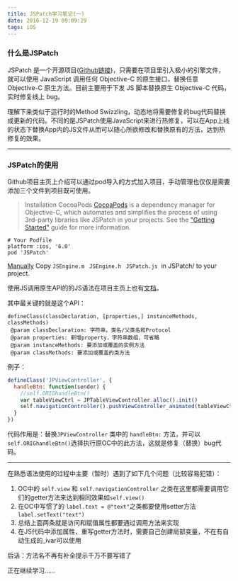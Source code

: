 ```yaml
---
title: JSPatch学习笔记(一)
date: 2016-12-19 09:09:29
tags: iOS
---
```



### 什么是JSPatch
JSPatch 是一个开源项目([Github链接](https://github.com/bang590/JSPatch))，只需要在项目里引入极小的引擎文件，就可以使用 JavaScript 调用任何 Objective-C 的原生接口，替换任意 Objective-C 原生方法。目前主要用于下发 JS 脚本替换原生 Objective-C 代码，实时修复线上 bug。

理解下来类似于运行时的Method Swizzling，动态地将需要修复的bug代码替换成更新的代码。不同的是JSPatch使用JavaScript来进行热修复，可以在App上线的状态下替换App内的JS文件从而可以随心所欲修改和替换原有的方法，达到热修复的效果。

----
### JSPatch的使用
Github项目主页上介绍可以通过pod导入的方式加入项目，手动管理也仅仅是需要添加三个文件到项目既可使用。


>Installation
CocoaPods
[CocoaPods](http://cocoapods.org/) is a dependency manager for Objective-C, which automates and simplifies the process of using 3rd-party libraries like JSPatch in your projects. See the ["Getting Started"](https://guides.cocoapods.org/using/getting-started.html) guide for more information.

```
# Your Podfile
platform :ios, '6.0'
pod 'JSPatch'
```

[Manually](https://github.com/bang590/JSPatch#manually)
Copy `JSEngine.m` ` JSEngine.h` ` JSPatch.js`  in JSPatch/ to your project.

使用JS调用原生API的的JS语法在项目主页上也有[文档](https://github.com/bang590/JSPatch/wiki)。

其中最关键的就是这个API：

``` 
defineClass(classDeclaration, [properties,] instanceMethods, classMethods)
 @param classDeclaration: 字符串，类名/父类名和Protocol
 @param properties: 新增property，字符串数组，可省略
 @param instanceMethods: 要添加或覆盖的实例方法
 @param classMethods: 要添加或覆盖的类方法

```
例子：


``` javascript
defineClass('JPViewController', {
  handleBtn: function(sender) {
    //self.ORIGhandleBtn()
    var tableViewCtrl = JPTableViewController.alloc().init()
    self.navigationController().pushViewController_animated(tableViewCtrl, YES)
  }
})
```

代码作用是：替换`JPViewController` 类中的 `handleBtn:` 方法，并可以`self.ORIGhandleBtn()`选择执行原OC中的此方法，这就是修复（替换）bug代码。

----
在熟悉语法使用的过程中主要（暂时）遇到了如下几个问题（比较容易犯错）：
1. OC中的 `self.view` 和 `self.navigationController` 之类在这里都需要调用它们的getter方法来达到相同效果如`self.view()`
2. 在OC中写惯了的 `label.text = @"text"`之类都要使用setter方法`label.setText("text")`
3. 总结上面两条就是访问和赋值属性都要通过调用方法来实现
4. 在JS代码中添加属性，重写getter方法时，需要自己创建局部变量，不在有自动生成的_ivar可以使用

后话：方法名不再有补全提示千万不要写错了

正在继续学习……